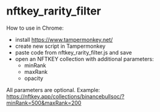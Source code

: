 # nftkey_rarity_filter
How to use in Chrome:
* install https://www.tampermonkey.net/
* create new script in Tampermonkey
* paste code from nftkey_rarity_filter.js and save
* open an NFTKEY collection with additional parameters:
  * minRank
  * maxRank
  * opacity

All parameters are optional. Example: https://nftkey.app/collections/binancebullsoc/?minRank=500&maxRank=200
